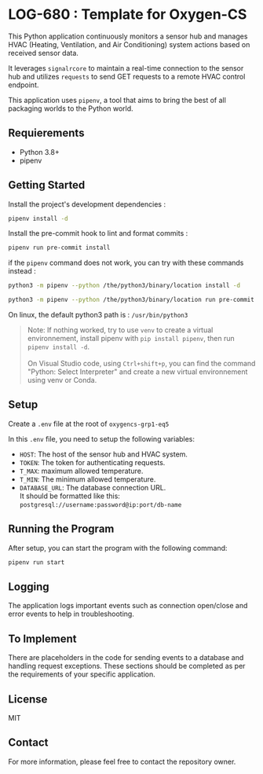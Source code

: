 # LOG-680 : Template for Oxygen-CS

This Python application continuously monitors a sensor hub and manages HVAC (Heating, Ventilation, and Air Conditioning) system actions based on received sensor data.

It leverages `signalrcore` to maintain a real-time connection to the sensor hub and utilizes `requests` to send GET requests to a remote HVAC control endpoint.

This application uses `pipenv`, a tool that aims to bring the best of all packaging worlds to the Python world.

## Requierements

- Python 3.8+
- pipenv

## Getting Started

Install the project's development dependencies :

```bash
pipenv install -d
```

Install the pre-commit hook to lint and format commits :

```bash
pipenv run pre-commit install
```

if the `pipenv` command does not work, you can try with these commands instead :

```bash
python3 -m pipenv --python /the/python3/binary/location install -d

python3 -m pipenv --python /the/python3/binary/location run pre-commit install
```

On linux, the default python3 path is : `/usr/bin/python3`

> Note: If nothing worked, try to use `venv` to create a virtual environnement, install pipenv with `pip install pipenv`, then run `pipenv install -d`. <br><br>On Visual Studio code, using `Ctrl+shift+p`, you can find the command "Python: Select Interpreter" and create a new virtual environnement using venv or Conda.

## Setup

Create a `.env` file at the root of `oxygencs-grp1-eq5`

In this `.env` file, you need to setup the following variables:

- `HOST`: The host of the sensor hub and HVAC system.
- `TOKEN`: The token for authenticating requests.
- `T_MAX`:  maximum allowed temperature.
- `T_MIN`: The minimum allowed temperature.
- `DATABASE_URL`: The database connection URL.<br>It should be formatted like this: `postgresql://username:password@ip:port/db-name`

## Running the Program

After setup, you can start the program with the following command:

```bash
pipenv run start
```

## Logging

The application logs important events such as connection open/close and error events to help in troubleshooting.

## To Implement

There are placeholders in the code for sending events to a database and handling request exceptions. These sections should be completed as per the requirements of your specific application.

## License

MIT

## Contact

For more information, please feel free to contact the repository owner.
